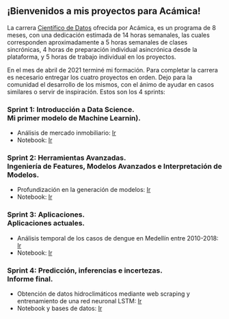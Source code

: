 ## ¡Bienvenidos a mis proyectos para Acámica!

La carrera [Científico de Datos](https://acamica.cdn.prismic.io/acamica/3d9d15e7-a70a-4308-a14c-28d55ad8fa58_Plan+de+estudios_Data+Science_2021.pdf) ofrecida por Acámica, es un programa de 8 meses, con una dedicación estimada de 14 horas semanales, las cuales corresponden aproximadamente a 5 horas semanales de clases sincrónicas, 4 horas de preparación individual asincrónica desde la plataforma, y 5 horas de trabajo individual en los proyectos.

En el mes de abril de 2021 terminé mi formación. Para completar la carrera es necesario entregar los cuatro proyectos en orden.
Dejo para la comunidad el desarrollo de los mismos, con el ánimo de ayudar en casos similares o servir de inspiración. Estos son los 4 sprints:

### Sprint 1: Introducción a Data Science.<br>Mi primer modelo de Machine Learnin).

  * Análisis de mercado inmobiliario: [Ir](https://dsernag.github.io/Data_Science_Acamica/proyecto1/DS_Proyecto_01_dsernag.html)
  * Notebook: [Ir](https://github.com/dsernag/Data_Science_Acamica/tree/main/Proyecto_01)

### Sprint 2: Herramientas Avanzadas.<br>Ingeniería de Features, Modelos Avanzados e Interpretación de Modelos.

  * Profundización en la generación de modelos: [Ir](https://dsernag.github.io/Data_Science_Acamica/proyecto2/DS_Proyecto_02_dsernag.html)
  * Notebook: [Ir](https://github.com/dsernag/Data_Science_Acamica/tree/main/Proyecto_02)
  
### Sprint 3: Aplicaciones.<br>Aplicaciones actuales.

  * Análisis temporal de los casos de dengue en Medellín entre 2010-2018: [Ir](https://dsernag.github.io/Data_Science_Acamica/proyecto3/DS_Proyecto_03_dsernag.html)
  * Notebook: [Ir](https://github.com/dsernag/Data_Science_Acamica/tree/main/Proyecto_03)

### Sprint 4: Predicción, inferencias e incertezas.<br>Informe final.

  * Obtención de datos hidroclimáticos mediante web scraping y<br>entrenamiento de una red neuronal LSTM: [Ir](https://dsernag.github.io/Data_Science_Acamica/proyectofinal/DS_Proyecto_04_dsernag.html)
  * Notebook y bases de datos: [Ir](https://github.com/dsernag/Data_Science_Acamica/tree/main/Proyecto_04)
